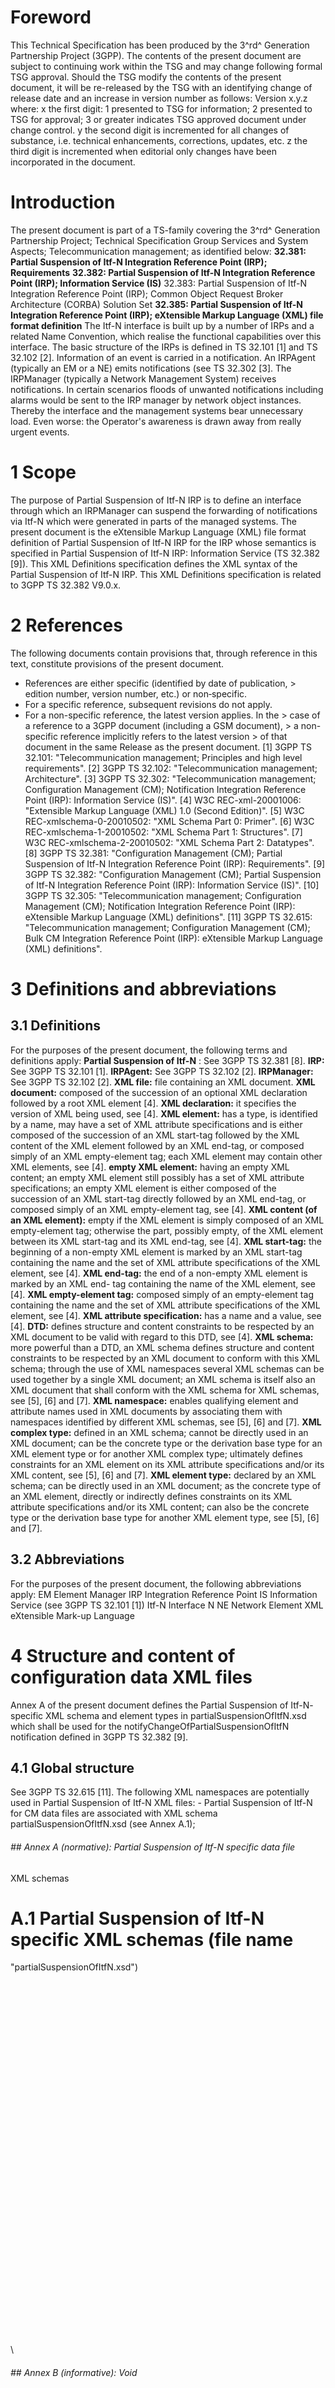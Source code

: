 # Foreword
This Technical Specification has been produced by the 3^rd^ Generation
Partnership Project (3GPP).
The contents of the present document are subject to continuing work within the
TSG and may change following formal TSG approval. Should the TSG modify the
contents of the present document, it will be re-released by the TSG with an
identifying change of release date and an increase in version number as
follows:
Version x.y.z
where:
x the first digit:
1 presented to TSG for information;
2 presented to TSG for approval;
3 or greater indicates TSG approved document under change control.
y the second digit is incremented for all changes of substance, i.e. technical
enhancements, corrections, updates, etc.
z the third digit is incremented when editorial only changes have been
incorporated in the document.
# Introduction
The present document is part of a TS-family covering the 3^rd^ Generation
Partnership Project; Technical Specification Group Services and System
Aspects; Telecommunication management; as identified below:
**32.381: Partial Suspension of Itf-N Integration Reference Point (IRP);
Requirements**
**32.382: Partial Suspension of Itf-N Integration Reference Point (IRP);
Information Service (IS)**
32.383: Partial Suspension of Itf-N Integration Reference Point (IRP); Common
Object Request Broker Architecture (CORBA) Solution Set
**32.385: Partial Suspension of Itf-N Integration Reference Point (IRP);
eXtensible Markup Language (XML) file format definition**
The Itf-N interface is built up by a number of IRPs and a related Name
Convention, which realise the functional capabilities over this interface. The
basic structure of the IRPs is defined in TS 32.101 [1] and TS 32.102 [2].
Information of an event is carried in a notification. An IRPAgent (typically
an EM or a NE) emits notifications (see TS 32.302 [3]. The IRPManager
(typically a Network Management System) receives notifications. In certain
scenarios floods of unwanted notifications including alarms would be sent to
the IRP manager by network object instances. Thereby the interface and the
management systems bear unnecessary load. Even worse: the Operator\'s
awareness is drawn away from really urgent events.
# 1 Scope
The purpose of Partial Suspension of Itf-N IRP is to define an interface
through which an IRPManager can suspend the forwarding of notifications via
Itf-N which were generated in parts of the managed systems.
The present document is the eXtensible Markup Language (XML) file format
definition of Partial Suspension of Itf-N IRP for the IRP whose semantics is
specified in Partial Suspension of Itf-N IRP: Information Service (TS 32.382
[9]).
This XML Definitions specification defines the XML syntax of the Partial
Suspension of Itf-N IRP.
This XML Definitions specification is related to 3GPP TS 32.382 V9.0.x.
# 2 References
The following documents contain provisions that, through reference in this
text, constitute provisions of the present document.
  * References are either specific (identified by date of publication, > edition number, version number, etc.) or non‑specific.
  * For a specific reference, subsequent revisions do not apply.
  * For a non-specific reference, the latest version applies. In the > case of a reference to a 3GPP document (including a GSM document), > a non-specific reference implicitly refers to the latest version > of that document in the same Release as the present document.
[1] 3GPP TS 32.101: \"Telecommunication management; Principles and high level
requirements\".
[2] 3GPP TS 32.102: \"Telecommunication management; Architecture\".
[3] 3GPP TS 32.302: \"Telecommunication management; Configuration Management
(CM); Notification Integration Reference Point (IRP): Information Service
(IS)\".
[4] W3C REC-xml-20001006: \"Extensible Markup Language (XML) 1.0 (Second
Edition)\".
[5] W3C REC-xmlschema-0-20010502: \"XML Schema Part 0: Primer\".
[6] W3C REC-xmlschema-1-20010502: \"XML Schema Part 1: Structures\".
[7] W3C REC-xmlschema-2-20010502: \"XML Schema Part 2: Datatypes\".
[8] 3GPP TS 32.381: \"Configuration Management (CM); Partial Suspension of
Itf-N Integration Reference Point (IRP): Requirements\".
[9] 3GPP TS 32.382: \"Configuration Management (CM); Partial Suspension of
Itf-N Integration Reference Point (IRP): Information Service (IS)\".
[10] 3GPP TS 32.305: \"Telecommunication management; Configuration Management
(CM); Notification Integration Reference Point (IRP): eXtensible Markup
Language (XML) definitions\".
[11] 3GPP TS 32.615: \"Telecommunication management; Configuration Management
(CM); Bulk CM Integration Reference Point (IRP): eXtensible Markup Language
(XML) definitions\".
# 3 Definitions and abbreviations
## 3.1 Definitions
For the purposes of the present document, the following terms and definitions
apply:
**Partial Suspension of Itf-N** : See 3GPP TS 32.381 [8].
**IRP:** See 3GPP TS 32.101 [1].
**IRPAgent:** See 3GPP TS 32.102 [2].
**IRPManager:** See 3GPP TS 32.102 [2].
**XML file:** file containing an XML document.
**XML document:** composed of the succession of an optional XML declaration
followed by a root XML element [4].
**XML declaration:** it specifies the version of XML being used, see [4].
**XML element:** has a type, is identified by a name, may have a set of XML
attribute specifications and is either composed of the succession of an XML
start-tag followed by the XML content of the XML element followed by an XML
end-tag, or composed simply of an XML empty-element tag; each XML element may
contain other XML elements, see [4].
**empty XML element:** having an empty XML content; an empty XML element still
possibly has a set of XML attribute specifications; an empty XML element is
either composed of the succession of an XML start-tag directly followed by an
XML end-tag, or composed simply of an XML empty-element tag, see [4].
**XML content (of an XML element):** empty if the XML element is simply
composed of an XML empty-element tag; otherwise the part, possibly empty, of
the XML element between its XML start-tag and its XML end-tag, see [4].
**XML start-tag:** the beginning of a non-empty XML element is marked by an
XML start-tag containing the name and the set of XML attribute specifications
of the XML element, see [4].
**XML end-tag:** the end of a non-empty XML element is marked by an XML end-
tag containing the name of the XML element, see [4].
**XML empty-element tag:** composed simply of an empty-element tag containing
the name and the set of XML attribute specifications of the XML element, see
[4].
**XML attribute specification:** has a name and a value, see [4].
**DTD:** defines structure and content constraints to be respected by an XML
document to be valid with regard to this DTD, see [4].
**XML schema:** more powerful than a DTD, an XML schema defines structure and
content constraints to be respected by an XML document to conform with this
XML schema; through the use of XML namespaces several XML schemas can be used
together by a single XML document; an XML schema is itself also an XML
document that shall conform with the XML schema for XML schemas, see [5], [6]
and [7].
**XML namespace:** enables qualifying element and attribute names used in XML
documents by associating them with namespaces identified by different XML
schemas, see [5], [6] and [7].
**XML complex type:** defined in an XML schema; cannot be directly used in an
XML document; can be the concrete type or the derivation base type for an XML
element type or for another XML complex type; ultimately defines constraints
for an XML element on its XML attribute specifications and/or its XML content,
see [5], [6] and [7].
**XML element type:** declared by an XML schema; can be directly used in an
XML document; as the concrete type of an XML element, directly or indirectly
defines constraints on its XML attribute specifications and/or its XML
content; can also be the concrete type or the derivation base type for another
XML element type, see [5], [6] and [7].
## 3.2 Abbreviations
For the purposes of the present document, the following abbreviations apply:
EM Element Manager
IRP Integration Reference Point
IS Information Service (see 3GPP TS 32.101 [1])
Itf-N Interface N
NE Network Element
XML eXtensible Mark-up Language
# 4 Structure and content of configuration data XML files
Annex A of the present document defines the Partial Suspension of Itf-N-
specific XML schema and element types in partialSuspensionOfItfN.xsd which
shall be used for the notifyChangeOfPartialSuspensionOfItfN notification
defined in 3GPP TS 32.382 [9].
## 4.1 Global structure
See 3GPP TS 32.615 [11].
The following XML namespaces are potentially used in Partial Suspension of
Itf-N XML files:
\- Partial Suspension of Itf-N for CM data files are associated with XML
schema partialSuspensionOfItfN.xsd (see Annex A.1);
###### ## Annex A (normative): Partial Suspension of Itf-N specific data file
XML schemas
# A.1 Partial Suspension of Itf-N specific XML schemas (file name
\"partialSuspensionOfItfN.xsd\")
\
\
\
\
\
\
\
\
\
\
\
\
\
\
\
\
\
\
\
\
\
\
\
\
\
\
\
\
\
\
\
\
\
\
\
\
\
###### ## Annex B (informative): Void
#